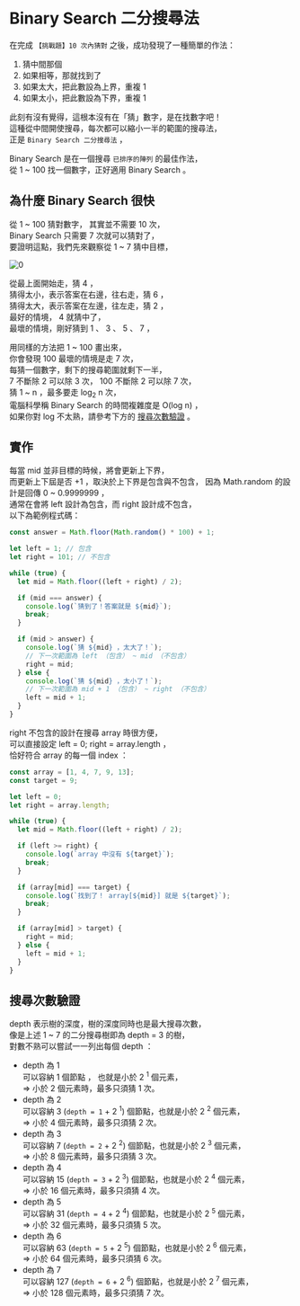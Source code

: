 # Binary Search 二分搜尋法

在完成 `【挑戰題】10 次內猜對` 之後，成功發現了一種簡單的作法：

1. 猜中間那個
2. 如果相等，那就找到了
3. 如果太大，把此數設為上界，重複 1
4. 如果太小，把此數設為下界，重複 1

此刻有沒有覺得，這根本沒有在「猜」數字，是在找數字吧！  
這種從中間開使搜尋，每次都可以縮小一半的範圍的搜尋法，  
正是 `Binary Search 二分搜尋法` ，

Binary Search 是在一個搜尋 `已排序的陣列` 的最佳作法，  
從 1 ~ 100 找一個數字，正好適用 Binary Search 。

## 為什麼 Binary Search 很快

從 1 ~ 100 猜對數字， 其實並不需要 10 次，  
Binary Search 只需要 7 次就可以猜對了，  
要證明這點，我們先來觀察從 1 ~ 7 猜中目標，

![0](https://wl00887404.github.io/ac-tips/binary-search/0.png)

從最上面開始走，猜 4 ，  
猜得太小，表示答案在右邊，往右走，猜 6 ，  
猜得太大，表示答案在左邊，往左走，猜 2 ，  
最好的情境， 4 就猜中了，  
最壞的情境，剛好猜到 1 、 3 、 5 、 7 ，

用同樣的方法把 1 ~ 100 畫出來，  
你會發現 100 最壞的情境是走 7 次，  
每猜一個數字，剩下的搜尋範圍就剩下一半，  
7 不斷除 2 可以除 3 次， 100 不斷除 2 可以除 7 次，  
猜 1 ~ n ，最多要走 log<sub>2</sub> n 次，  
電腦科學稱 Binary Search 的時間複雜度是 O(log n) ，  
如果你對 log 不太熟，請參考下方的 [搜尋次數驗證](#搜尋次數驗證) 。

## 實作

每當 mid 並非目標的時候，將會更新上下界，  
而更新上下屆是否 +1 ，取決於上下界是包含與不包含，
因為 Math.random 的設計是回傳 0 ~ 0.9999999 ，  
通常在會將 left 設計為包含，而 right 設計成不包含，  
以下為範例程式碼：

```javascript
const answer = Math.floor(Math.random() * 100) + 1;

let left = 1; // 包含
let right = 101; // 不包含

while (true) {
  let mid = Math.floor((left + right) / 2);

  if (mid === answer) {
    console.log(`猜到了！答案就是 ${mid}`);
    break;
  }

  if (mid > answer) {
    console.log(`猜 ${mid} ，太大了！`);
    // 下一次範圍為 left （包含） ~ mid （不包含）
    right = mid;
  } else {
    console.log(`猜 ${mid} ，太小了！`);
    // 下一次範圍為 mid + 1 （包含） ~ right （不包含）
    left = mid + 1;
  }
}
```

right 不包含的設計在搜尋 array 時很方便，  
可以直接設定 left = 0; right = array.length ，  
恰好符合 array 的每一個 index ：

```javascript
const array = [1, 4, 7, 9, 13];
const target = 9;

let left = 0;
let right = array.length;

while (true) {
  let mid = Math.floor((left + right) / 2);

  if (left >= right) {
    console.log(`array 中沒有 ${target}`);
    break;
  }

  if (array[mid] === target) {
    console.log(`找到了！ array[${mid}] 就是 ${target}`);
    break;
  }

  if (array[mid] > target) {
    right = mid;
  } else {
    left = mid + 1;
  }
}
```

## 搜尋次數驗證

depth 表示樹的深度，樹的深度同時也是最大搜尋次數，  
像是上述 1 ~ 7 的二分搜尋樹即為 depth = 3 的樹，  
對數不熟可以嘗試一一列出每個 depth ：

- depth 為 1  
  可以容納 1 個節點 ， 也就是小於 2 <sup>1</sup> 個元素，  
  => 小於 2 個元素時，最多只須猜 1 次。
- depth 為 2  
  可以容納 3 (`depth = 1` + 2 <sup>1</sup>) 個節點，也就是小於 2 <sup>2</sup> 個元素，  
  => 小於 4 個元素時，最多只須猜 2 次。
- depth 為 3  
  可以容納 7 (`depth = 2` + 2 <sup>2</sup>) 個節點，也就是小於 2 <sup>3</sup> 個元素，  
   => 小於 8 個元素時，最多只須猜 3 次。
- depth 為 4  
  可以容納 15 (`depth = 3` + 2 <sup>3</sup>) 個節點，也就是小於 2 <sup>4</sup> 個元素，  
  => 小於 16 個元素時，最多只須猜 4 次。
- depth 為 5  
  可以容納 31 (`depth = 4` + 2 <sup>4</sup>) 個節點，也就是小於 2 <sup>5</sup> 個元素，  
  => 小於 32 個元素時，最多只須猜 5 次。
- depth 為 6  
  可以容納 63 (`depth = 5` + 2 <sup>5</sup>) 個節點，也就是小於 2 <sup>6</sup> 個元素，  
  => 小於 64 個元素時，最多只須猜 6 次。
- depth 為 7  
  可以容納 127 (`depth = 6` + 2 <sup>6</sup>) 個節點，也就是小於 2 <sup>7</sup> 個元素，  
  => 小於 128 個元素時，最多只須猜 7 次。
